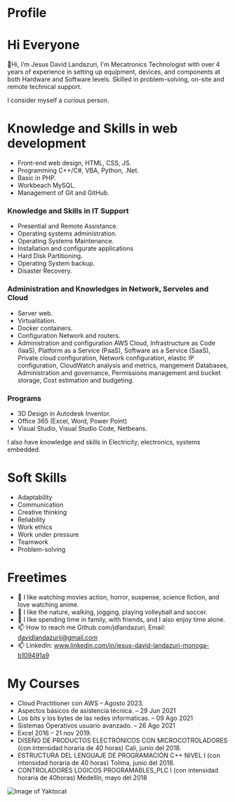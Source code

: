 <h1> Profile </h1>
  
  <h1> Hi Everyone </h1>
  
👋Hi, I’m Jesus David Landazuri, I'm Mecatronics Technologist with over 4 years of experience in setting up equipment, 
devices, and components at both Hardware and Software levels. Skilled in problem-solving, on-site and remote technical support.

I consider myself a curious person.

<h1>Knowledge and Skills in web development</h1>

- Front-end web design, HTML, CSS, JS.
- Programming C++/C#, VBA, Python, .Net.
- Basic in PHP.
- Workbeach MySQL.
- Management of Git and GitHub.
  
<h3>Knowledge and Skills in IT Support</h3>

- Presential and Remote Assistance.
- Operating systems administration.
- Operating Systems Maintenance.
- Installation and configurate applications
- Hard Disk Partitioning.
- Operating System backup.
- Disaster Recovery.

<h3> Administration and Knowledges in Network, Serveles and Cloud </h3>

- Server web.
- Virtualitation.
- Docker containers.
- Configuration Network and routers.
- Administration and configuration AWS Cloud, Infrastructure as Code (IaaS),
Platform as a Service (PaaS), Software as a Service (SaaS), Private cloud configuration,
Network configuration, elastic IP configuration, CloudWatch analysis and metrics,
mangement Databases, Administration and governance, Permissions management and bucket storage,
Cost estimation and budgeting.

<h3>Programs</h3>

- 3D Design in Autodesk Inventor.
- Office 365 (Excel, Word, Power Point)
- Visual Studio, Visual Studio Code, Netbeans.

I also have knowledge and skills in Electricity, electronics, systems embedded.

<h1>Soft Skills</h1>

- Adaptability
- Communication
- Creative thinking
- Reliability
- Work ethics
- Work under pressure
- Teamwork
- Problem-solving

<h1> Freetimes </h1>

<!--I'm from Colombia and live in Bogotá city, I’m interested in Design web, Developer, support TI and Cloud Computing.-->  
- 👀 I like watching movies action, horror, suspense, science fiction, and love watching anime.
- 🌱 I like the nature, walking, jogging, playing volleyball and soccer.
- 💞️ I like spending time in family, with friends, and I also enjoy time alone.
- 📫 How to reach me Github.com/jdlandazuri, Email: davidlandazurii@gmail.com
- 📫 LinkedIn: www.linkedin.com/in/jesus-david-landazuri-monoga-b109491a9

<h1> My Courses </h1>

- Cloud Practitioner con AWS – Agosto 2023.
- Aspectos básicos de asistencia técnica. – 29 Jun 2021
- Los bits y los bytes de las redes informaticas. – 09 Ago 2021
- Sistemas Operativos usuario avanzado. – 26 Ago 2021
- Excel 2016 – 21 nov 2019.
- DISEÑO DE PRODUCTOS ELECTRÓNICOS CON MICROCOTROLADORES (con intensidad horaria de 40 horas) Cali, junio del 2018.
- ESTRUCTURA DEL LENGUAJE DE PROGRAMACIÓN C++ NIVEL I (con intensidad horaria de 40 horas) Tolima, junio del 2018.
- CONTROLADORES LOGICOS PROGRAMABLES_PLC I (con intensidad horaria de 40horas) Medellín, mayo del 2018

![Image of Yaktocat](https://octodex.github.com/images/yaktocat.png)
<!---
jdlandazuri/jdlandazuri is a ✨ special ✨ repository because its `README.md` (this file) appears on your GitHub profile.
You can click the Preview link to take a look at your changes.
--->
